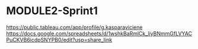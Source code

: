 # MODULE2-Sprint1
https://public.tableau.com/app/profile/g.kasparaviciene
https://docs.google.com/spreadsheets/d/1wshkBaRmlCk_liyBNmmGfLVYACPuCKVB6icdpSNYPB0/edit?usp=share_link
